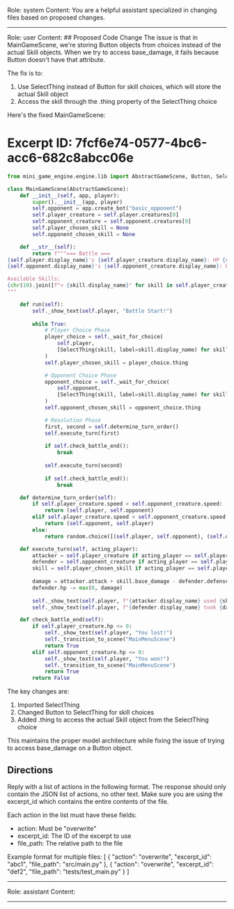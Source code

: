 Role: system
Content: You are a helpful assistant specialized in changing files based on proposed changes.
__________________
Role: user
Content: ## Proposed Code Change
The issue is that in MainGameScene, we're storing Button objects from choices instead of the actual Skill objects. When we try to access base_damage, it fails because Button doesn't have that attribute.

The fix is to:
1. Use SelectThing instead of Button for skill choices, which will store the actual Skill object
2. Access the skill through the .thing property of the SelectThing choice

Here's the fixed MainGameScene:

# Excerpt ID: 7fcf6e74-0577-4bc6-acc6-682c8abcc06e
```python main_game/scenes/main_game_scene.py
from mini_game_engine.engine.lib import AbstractGameScene, Button, SelectThing

class MainGameScene(AbstractGameScene):
    def __init__(self, app, player):
        super().__init__(app, player)
        self.opponent = app.create_bot("basic_opponent")
        self.player_creature = self.player.creatures[0]
        self.opponent_creature = self.opponent.creatures[0]
        self.player_chosen_skill = None
        self.opponent_chosen_skill = None

    def __str__(self):
        return f"""=== Battle ===
{self.player.display_name}'s {self.player_creature.display_name}: HP {self.player_creature.hp}/{self.player_creature.max_hp}
{self.opponent.display_name}'s {self.opponent_creature.display_name}: HP {self.opponent_creature.hp}/{self.opponent_creature.max_hp}

Available Skills:
{chr(10).join([f"> {skill.display_name}" for skill in self.player_creature.skills])}
"""

    def run(self):
        self._show_text(self.player, "Battle Start!")
        
        while True:
            # Player Choice Phase
            player_choice = self._wait_for_choice(
                self.player, 
                [SelectThing(skill, label=skill.display_name) for skill in self.player_creature.skills]
            )
            self.player_chosen_skill = player_choice.thing

            # Opponent Choice Phase
            opponent_choice = self._wait_for_choice(
                self.opponent,
                [SelectThing(skill, label=skill.display_name) for skill in self.opponent_creature.skills]
            )
            self.opponent_chosen_skill = opponent_choice.thing

            # Resolution Phase
            first, second = self.determine_turn_order()
            self.execute_turn(first)
            
            if self.check_battle_end():
                break
                
            self.execute_turn(second)
            
            if self.check_battle_end():
                break

    def determine_turn_order(self):
        if self.player_creature.speed > self.opponent_creature.speed:
            return (self.player, self.opponent)
        elif self.player_creature.speed < self.opponent_creature.speed:
            return (self.opponent, self.player)
        else:
            return random.choice([(self.player, self.opponent), (self.opponent, self.player)])

    def execute_turn(self, acting_player):
        attacker = self.player_creature if acting_player == self.player else self.opponent_creature
        defender = self.opponent_creature if acting_player == self.player else self.player_creature
        skill = self.player_chosen_skill if acting_player == self.player else self.opponent_chosen_skill
        
        damage = attacker.attack + skill.base_damage - defender.defense
        defender.hp -= max(0, damage)
        
        self._show_text(self.player, f"{attacker.display_name} used {skill.display_name}!")
        self._show_text(self.player, f"{defender.display_name} took {damage} damage!")

    def check_battle_end(self):
        if self.player_creature.hp <= 0:
            self._show_text(self.player, "You lost!")
            self._transition_to_scene("MainMenuScene")
            return True
        elif self.opponent_creature.hp <= 0:
            self._show_text(self.player, "You won!")
            self._transition_to_scene("MainMenuScene")
            return True
        return False
```

The key changes are:
1. Imported SelectThing
2. Changed Button to SelectThing for skill choices
3. Added .thing to access the actual Skill object from the SelectThing choice

This maintains the proper model architecture while fixing the issue of trying to access base_damage on a Button object.

## Directions
Reply with a list of actions in the following format. The response should only contain the JSON list of actions, no other text.
Make sure you are using the excerpt_id which contains the entire contents of the file.

Each action in the list must have these fields:
- action: Must be "overwrite"
- excerpt_id: The ID of the excerpt to use
- file_path: The relative path to the file

Example format for multiple files:
[
    {
        "action": "overwrite",
        "excerpt_id": "abc1",
        "file_path": "src/main.py"
    },
    {
        "action": "overwrite",
        "excerpt_id": "def2",
        "file_path": "tests/test_main.py"
    }
]
__________________
Role: assistant
Content: 
__________________
